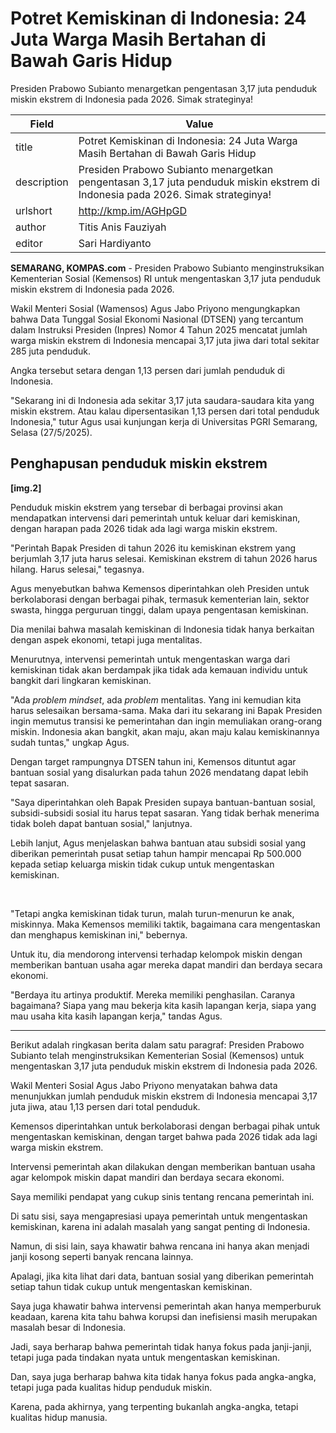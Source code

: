 # Potret Kemiskinan di Indonesia: 24 Juta Warga Masih Bertahan di Bawah Garis Hidup

Presiden Prabowo Subianto menargetkan pengentasan 3,17 juta penduduk miskin ekstrem di Indonesia pada 2026. Simak strateginya!

| Field       | Value                                                       |
|-------------|-------------------------------------------------------------|
| title       | Potret Kemiskinan di Indonesia: 24 Juta Warga Masih Bertahan di Bawah Garis Hidup |
| description | Presiden Prabowo Subianto menargetkan pengentasan 3,17 juta penduduk miskin ekstrem di Indonesia pada 2026. Simak strateginya! |
| urlshort    | http://kmp.im/AGHpGD |
| author      | Titis Anis Fauziyah |
| editor      | Sari Hardiyanto |

**SEMARANG, KOMPAS.com** - Presiden Prabowo Subianto menginstruksikan Kementerian Sosial (Kemensos) RI untuk mengentaskan 3,17 juta penduduk miskin ekstrem di Indonesia pada 2026.

Wakil Menteri Sosial (Wamensos) Agus Jabo Priyono mengungkapkan bahwa Data Tunggal Sosial Ekonomi Nasional (DTSEN) yang tercantum dalam Instruksi Presiden (Inpres) Nomor 4 Tahun 2025 mencatat jumlah warga miskin ekstrem di Indonesia mencapai 3,17 juta jiwa dari total sekitar 285 juta penduduk.

Angka tersebut setara dengan 1,13 persen dari jumlah penduduk di Indonesia.

\"Sekarang ini di Indonesia ada sekitar 3,17 juta saudara-saudara kita yang miskin ekstrem. Atau kalau dipersentasikan 1,13 persen dari total penduduk Indonesia,\" tutur Agus usai kunjungan kerja di Universitas PGRI Semarang, Selasa (27/5/2025).

## ********Penghapusan penduduk miskin ekstrem********

********\[img.2\]********

Penduduk miskin ekstrem yang tersebar di berbagai provinsi akan mendapatkan intervensi dari pemerintah untuk keluar dari kemiskinan, dengan harapan pada 2026 tidak ada lagi warga miskin ekstrem.

\"Perintah Bapak Presiden di tahun 2026 itu kemiskinan ekstrem yang berjumlah 3,17 juta harus selesai. Kemiskinan ekstrem di tahun 2026 harus hilang. Harus selesai,\" tegasnya.

Agus menyebutkan bahwa Kemensos diperintahkan oleh Presiden untuk berkolaborasi dengan berbagai pihak, termasuk kementerian lain, sektor swasta, hingga perguruan tinggi, dalam upaya pengentasan kemiskinan.

Dia menilai bahwa masalah kemiskinan di Indonesia tidak hanya berkaitan dengan aspek ekonomi, tetapi juga mentalitas.

Menurutnya, intervensi pemerintah untuk mengentaskan warga dari kemiskinan tidak akan berdampak jika tidak ada kemauan individu untuk bangkit dari lingkaran kemiskinan.

\"Ada *problem mindset*, ada *problem* mentalitas. Yang ini kemudian kita harus selesaikan bersama-sama. Maka dari itu sekarang ini Bapak Presiden ingin memutus transisi ke pemerintahan dan ingin memuliakan orang-orang miskin. Indonesia akan bangkit, akan maju, akan maju kalau kemiskinannya sudah tuntas,\" ungkap Agus.

Dengan target rampungnya DTSEN tahun ini, Kemensos dituntut agar bantuan sosial yang disalurkan pada tahun 2026 mendatang dapat lebih tepat sasaran.

\"Saya diperintahkan oleh Bapak Presiden supaya bantuan-bantuan sosial, subsidi-subsidi sosial itu harus tepat sasaran. Yang tidak berhak menerima tidak boleh dapat bantuan sosial,\" lanjutnya.

Lebih lanjut, Agus menjelaskan bahwa bantuan atau subsidi sosial yang diberikan pemerintah pusat setiap tahun hampir mencapai Rp 500.000 kepada setiap keluarga miskin tidak cukup untuk mengentaskan kemiskinan.

 

\"Tetapi angka kemiskinan tidak turun, malah turun-menurun ke anak, miskinnya. Maka Kemensos memiliki taktik, bagaimana cara mengentaskan dan menghapus kemiskinan ini,\" bebernya.

Untuk itu, dia mendorong intervensi terhadap kelompok miskin dengan memberikan bantuan usaha agar mereka dapat mandiri dan berdaya secara ekonomi.

\"Berdaya itu artinya produktif. Mereka memiliki penghasilan. Caranya bagaimana? Siapa yang mau bekerja kita kasih lapangan kerja, siapa yang mau usaha kita kasih lapangan kerja,\" tandas Agus.

---
Berikut adalah ringkasan berita dalam satu paragraf: Presiden Prabowo Subianto telah menginstruksikan Kementerian Sosial (Kemensos) untuk mengentaskan 3,17 juta penduduk miskin ekstrem di Indonesia pada 2026.

 Wakil Menteri Sosial Agus Jabo Priyono menyatakan bahwa data menunjukkan jumlah penduduk miskin ekstrem di Indonesia mencapai 3,17 juta jiwa, atau 1,13 persen dari total penduduk.

 Kemensos diperintahkan untuk berkolaborasi dengan berbagai pihak untuk mengentaskan kemiskinan, dengan target bahwa pada 2026 tidak ada lagi warga miskin ekstrem.

 Intervensi pemerintah akan dilakukan dengan memberikan bantuan usaha agar kelompok miskin dapat mandiri dan berdaya secara ekonomi.



Saya memiliki pendapat yang cukup sinis tentang rencana pemerintah ini.

 Di satu sisi, saya mengapresiasi upaya pemerintah untuk mengentaskan kemiskinan, karena ini adalah masalah yang sangat penting di Indonesia.

 Namun, di sisi lain, saya khawatir bahwa rencana ini hanya akan menjadi janji kosong seperti banyak rencana lainnya.

 Apalagi, jika kita lihat dari data, bantuan sosial yang diberikan pemerintah setiap tahun tidak cukup untuk mengentaskan kemiskinan.

 Saya juga khawatir bahwa intervensi pemerintah akan hanya memperburuk keadaan, karena kita tahu bahwa korupsi dan inefisiensi masih merupakan masalah besar di Indonesia.

 Jadi, saya berharap bahwa pemerintah tidak hanya fokus pada janji-janji, tetapi juga pada tindakan nyata untuk mengentaskan kemiskinan.

 Dan, saya juga berharap bahwa kita tidak hanya fokus pada angka-angka, tetapi juga pada kualitas hidup penduduk miskin.

 Karena, pada akhirnya, yang terpenting bukanlah angka-angka, tetapi kualitas hidup manusia.
